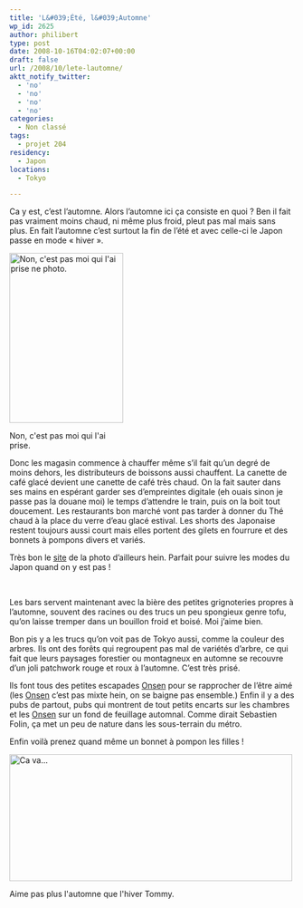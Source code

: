 ```yaml
---
title: 'L&#039;Été, l&#039;Automne'
wp_id: 2625
author: philibert
type: post
date: 2008-10-16T04:02:07+00:00
draft: false
url: /2008/10/lete-lautomne/
aktt_notify_twitter:
  - 'no'
  - 'no'
  - 'no'
  - 'no'
categories:
  - Non classé
tags:
  - projet 204
residency:
  - Japon
locations:
  - Tokyo

---
```

Ca y est, c&rsquo;est l&rsquo;automne. Alors l&rsquo;automne ici ça consiste en quoi ? Ben il fait pas vraiment moins chaud, ni même plus froid, pleut pas mal mais sans plus. En fait l&rsquo;automne c&rsquo;est surtout la fin de l&rsquo;été et avec celle-ci le Japon passe en mode « hiver ».

<div id="attachment_341" class="wp-caption alignright" style="max-width: 201px">
  <a href="http://www.japanesestreets.com/"><img class="size-medium wp-image-341" title="80906-4338" src="{{< aws >}}/uploads/80906-4338-201x300.jpg" alt="Non, c'est pas moi qui l'ai prise ne photo." width="201" height="300" /></a>
  
  <p class="wp-caption-text">
    Non, c'est pas moi qui l'ai prise.
  </p>
</div>

Donc les magasin commence à chauffer même s&rsquo;il fait qu&rsquo;un degré de moins dehors, les distributeurs de boissons aussi chauffent. La canette de café glacé devient une canette de café très chaud. On la fait sauter dans ses mains en espérant garder ses d&#8217;empreintes digitale (eh ouais sinon je passe pas la douane moi) le temps d&rsquo;attendre le train, puis on la boit tout doucement. Les restaurants bon marché vont pas tarder à donner du Thé chaud à la place du verre d&rsquo;eau glacé estival. Les shorts des Japonaise restent toujours aussi court mais elles portent des gilets en fourrure et des bonnets à pompons divers et variés.

Très bon le <a title="Japanese Streets" href="http://www.japanesestreets.com/" target="_blank">site</a> de la photo d&rsquo;ailleurs hein. Parfait pour suivre les modes du Japon quand on y est pas !

 

Les bars servent maintenant avec la bière des petites grignoteries propres à l&rsquo;automne, souvent des racines ou des trucs un peu spongieux genre tofu, qu&rsquo;on laisse tremper dans un bouillon froid et boisé. Moi j&rsquo;aime bien.

Bon pis y a les trucs qu&rsquo;on voit pas de Tokyo aussi, comme la couleur des arbres. Ils ont des forêts qui regroupent pas mal de variétés d&rsquo;arbre, ce qui fait que leurs paysages forestier ou montagneux en automne se recouvre d&rsquo;un joli patchwork rouge et roux à l&rsquo;automne. C&rsquo;est très prisé.

Ils font tous des petites escapades <a title="Onsen" href="http://fr.wikipedia.org/wiki/Onsen" target="_blank">Onsen</a> pour se rapprocher de l&rsquo;être aimé (les <a title="Onsen" href="http://fr.wikipedia.org/wiki/Onsen" target="_blank">Onsen</a> c&rsquo;est pas mixte hein, on se baigne pas ensemble.) Enfin il y a des pubs de partout, pubs qui montrent de tout petits encarts sur les chambres et les <a title="Onsen" href="http://fr.wikipedia.org/wiki/Onsen" target="_blank">Onsen</a> sur un fond de feuillage automnal. Comme dirait Sebastien Folin, ça met un peu de nature dans les sous-terrain du métro.

Enfin voilà prenez quand même un bonnet à pompon les filles !

<div id="attachment_342" class="wp-caption aligncenter" style="max-width: 500px">
  <a href="{{< aws >}}/uploads/img_3159.jpg"><img class="size-full wp-image-342" title="img_3159" src="{{< aws >}}/uploads/img_3159.jpg" alt="Ca va..." width="500" height="224" /></a>
  
  <p class="wp-caption-text">
    Aime pas plus l'automne que l'hiver Tommy.
  </p>
</div>